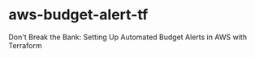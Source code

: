 # aws-budget-alert-tf
Don't Break the Bank: Setting Up Automated Budget Alerts in AWS with Terraform
